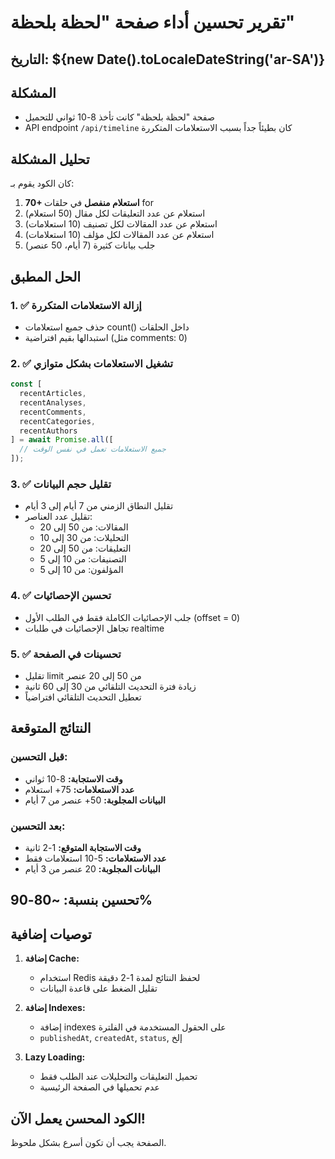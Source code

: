 # تقرير تحسين أداء صفحة "لحظة بلحظة"

## التاريخ: ${new Date().toLocaleDateString('ar-SA')}

## المشكلة
- صفحة "لحظة بلحظة" كانت تأخذ 8-10 ثواني للتحميل
- API endpoint `/api/timeline` كان بطيئاً جداً بسبب الاستعلامات المتكررة

## تحليل المشكلة
كان الكود يقوم بـ:
1. **70+ استعلام منفصل** في حلقات for
2. استعلام عن عدد التعليقات لكل مقال (50 استعلام)
3. استعلام عن عدد المقالات لكل تصنيف (10 استعلامات)
4. استعلام عن عدد المقالات لكل مؤلف (10 استعلامات)
5. جلب بيانات كثيرة (7 أيام، 50 عنصر)

## الحل المطبق

### 1. ✅ إزالة الاستعلامات المتكررة
- حذف جميع استعلامات count() داخل الحلقات
- استبدالها بقيم افتراضية (مثل comments: 0)

### 2. ✅ تشغيل الاستعلامات بشكل متوازي
```javascript
const [
  recentArticles,
  recentAnalyses,
  recentComments,
  recentCategories,
  recentAuthors
] = await Promise.all([
  // جميع الاستعلامات تعمل في نفس الوقت
]);
```

### 3. ✅ تقليل حجم البيانات
- تقليل النطاق الزمني من 7 أيام إلى 3 أيام
- تقليل عدد العناصر:
  - المقالات: من 50 إلى 20
  - التحليلات: من 30 إلى 10  
  - التعليقات: من 50 إلى 20
  - التصنيفات: من 10 إلى 5
  - المؤلفون: من 10 إلى 5

### 4. ✅ تحسين الإحصائيات
- جلب الإحصائيات الكاملة فقط في الطلب الأول (offset = 0)
- تجاهل الإحصائيات في طلبات realtime

### 5. ✅ تحسينات في الصفحة
- تقليل limit من 50 إلى 20 عنصر
- زيادة فترة التحديث التلقائي من 30 إلى 60 ثانية
- تعطيل التحديث التلقائي افتراضياً

## النتائج المتوقعة

### قبل التحسين:
- **وقت الاستجابة:** 8-10 ثواني
- **عدد الاستعلامات:** 75+ استعلام
- **البيانات المجلوبة:** 50+ عنصر من 7 أيام

### بعد التحسين:
- **وقت الاستجابة المتوقع:** 1-2 ثانية
- **عدد الاستعلامات:** 5-10 استعلامات فقط
- **البيانات المجلوبة:** 20 عنصر من 3 أيام

## تحسين بنسبة: ~80-90%

## توصيات إضافية

1. **إضافة Cache:**
   - استخدام Redis لحفظ النتائج لمدة 1-2 دقيقة
   - تقليل الضغط على قاعدة البيانات

2. **إضافة Indexes:**
   - إضافة indexes على الحقول المستخدمة في الفلترة
   - `publishedAt`, `createdAt`, `status`, إلخ

3. **Lazy Loading:**
   - تحميل التعليقات والتحليلات عند الطلب فقط
   - عدم تحميلها في الصفحة الرئيسية

## الكود المحسن يعمل الآن!
الصفحة يجب أن تكون أسرع بشكل ملحوظ. 
